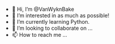 - 👋 Hi, I’m @VanWyknBake
- 👀 I’m interested in as much as possible!
- 🌱 I’m currently learning Python.
- 💞️ I’m looking to collaborate on ...
- 📫 How to reach me ...

<!---
VanWyknBake/VanWyknBake is a ✨ special ✨ repository because its `README.md` (this file) appears on your GitHub profile.
You can click the Preview link to take a look at your changes.
--->
